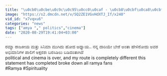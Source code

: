 ```yaml
---
title: "\u0cb0\u0cbe\u0c9c\u0c95\u0cc0\u0caf - \u0cb8\u0cbf\u0ca8\u0cbf\u0cae\u0cbe \u0cb8\u0cb9\u0cb5\u0cbe\u0cb8 \u0cb8\u0cbe\u0c95\u0cc6\u0c82\u0ca6 Ramya! Oneindia Kannada"
image: "https://s2.dmcdn.net/v/SQ2ZE1VGvHdXTJ_If/x240"
vid_id: "x7vqxu6"
categories: "news"
tags: ["amya "," politics","cinema"]
date: "2020-08-29T19:41:04+03:00"
---
```

ರಮ್ಯಾ ರಾಜಕೀಯ ಮತ್ತು ಸಿನಿಮಾ ಮುಗಿದು ಹೋದ ಅಧ್ಯಾಯ.. ನನ್ನ ದಾರಿಯೇ ಬೇರೆ ಅಂತಾ ಹೇಳಿರೋದು ಅವರ ಅಭಿಮಾನಿಗಳ ಪಾಲಿಗೆ ಅಕ್ಷರಶಃ ಬರಸಿಡಿಲು ಬಡಿದಂತಾಗಿದೆ  <br>political and cinema is over, and my route is completely different this statement has completed broke down  all ramya fans  <br>#Ramya #Spirituality
